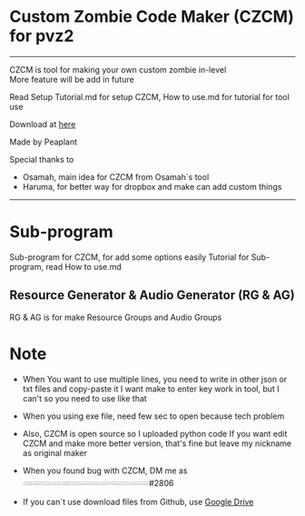 # Custom Zombie Code Maker (CZCM) for pvz2
---
CZCM is tool for making your own custom zombie in-level  
More feature will be add in future

Read Setup Tutorial.md for setup CZCM, How to use.md for tutorial for tool use

Download at [here](https://github.com/Peap1ant/Custom-Zombie-Code-Maker-for-pvz2/releases)

Made by Peaplant

Special thanks to
* Osamah, main idea for CZCM from Osamah`s tool
* Haruma, for better way for dropbox and make can add custom things

---

# Sub-program

Sub-program for CZCM, for add some options easily
Tutorial for Sub-program, read How to use.md

## Resource Generator & Audio Generator (RG & AG)

RG & AG is for make Resource Groups and Audio Groups

# Note

* When You want to use multiple lines, you need to write in other json or txt files and copy-paste it
  I want make to enter key work in tool, but I can't so you need to use like that

* When you using exe file, need few sec to open because tech problem

* Also, CZCM is open source so I uploaded python code
  If you want edit CZCM and make more better version, that's fine
  but leave my nickname as original maker

* When you found bug with CZCM, DM me as 𓄵𓄶𓄳𓄳𓄶𓄵𓄶𓄳𓄶𓄵𓄳𓄵𓄶#2806

* If you can`t use download files from Github, use [Google Drive](https://drive.google.com/drive/folders/1QJk3kmjBC5pce6Wm5FvTFiisCFb4pztX?usp=sharing)
